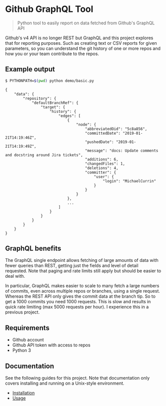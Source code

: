 # Github GraphQL Tool
> Python tool to easily report on data fetched from Github's GraphQL API

Github's v4 API is no longer REST but GraphQL and this project explores that for reporting purposes. Such as creating text or CSV reports for given parameters, so you can understand the git history of one or more repos and how you or your team contribute to the repos.


## Example output

```bash
$ PYTHONPATH=$(pwd) python demo/basic.py
```
```
{
    "data": {
        "repository": {
            "defaultBranchRef": {
                "target": {
                    "history": {
                        "edges": [
                            {
                                "node": {
                                    "abbreviatedOid": "5c8a856",
                                    "committedDate": "2019-01-21T14:19:46Z",
                                    "pushedDate": "2019-01-21T14:19:49Z",
                                    "message": "docs: Update comments and docstring around Jira tickets",
                                    "additions": 6,
                                    "changedFiles": 1,
                                    "deletions": 4,
                                    "committer": {
                                        "user": {
                                            "login": "MichaelCurrin"
                                        }
                                    }
                                }
                            },
                            ...
                        ]
                    }
                }
            }
        }
    }
}
```


## GraphQL benefits

The GraphQL single endpoint allows fetching of large amounts of data with fewer queries than REST, getting just the fields and level of detail requested. Note that paging and rate limits still apply but should be easier to deal with.

In particular, GraphQL makes easier to scale to many fetch a large numbers of commits, even across multiple repos or branches, using a single request. Whereas the REST API only gives the commit data at the branch tip. So to get a 1000 commits you need 1000 requests. This is slow and results in quick rate limiting (max 5000 requests per hour). I experience this in a previous project.


## Requirements

- Github account
- Github API token with access to repos
- Python 3


## Documentation

See the following guides for this project. Note that documentation only covers installing and running on a Unix-style environment.

- [Installation](/docs/installation.md)
- [Usage](/docs/usage.md)
